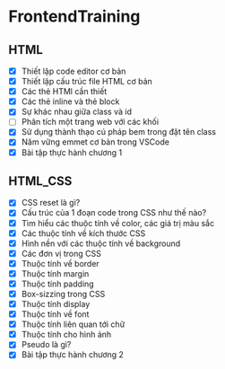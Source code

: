 # FrontendTraining
## HTML
- [x] Thiết lập code editor cơ bản
- [x] Thiết lập cấu trúc file HTML cơ bản
- [x] Các thẻ HTMl cần thiết
- [x] Các thẻ inline và thẻ block
- [x] Sự khác nhau giữa class và id
- [ ] Phân tích một trang web với các khối
- [x] Sử dụng thành thạo cú pháp bem trong đặt tên class
- [x] Năm vững emmet cơ bản trong VSCode
- [x] Bài tập thực hành chương 1

## HTML_CSS
- [x] CSS reset là gì?
- [x] Cấu trúc của 1 đoạn code trong CSS như thế nào?
- [x] Tìm hiểu các thuộc tính về color, các giá trị màu sắc
- [x] Các thuộc tính về kích thước CSS
- [x] Hình nền với các thuộc tính về background
- [x] Các đơn vị trong CSS
- [x] Thuộc tính về border
- [x] Thuộc tính margin
- [x] Thuộc tính padding
- [x] Box-sizzing trong CSS
- [x] Thuộc tính display
- [x] Thuộc tính về font
- [x] Thuộc tính liên quan tới chữ
- [x] Thuộc tính cho hình ảnh
- [x] Pseudo là gì?
- [X] Bài tập thực hành chương 2            
